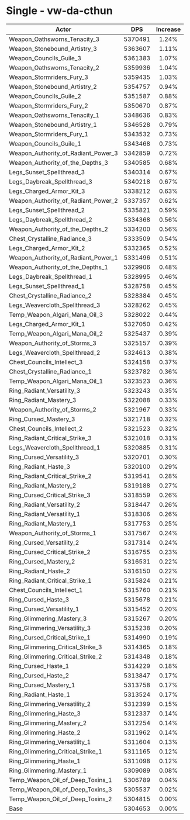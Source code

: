 # Single - vw-da-cthun
| Actor | DPS | Increase |
|---|:---:|:---:|
|Weapon_Oathsworns_Tenacity_3|5370491|1.24%|
|Weapon_Stonebound_Artistry_3|5363607|1.11%|
|Weapon_Councils_Guile_3|5361383|1.07%|
|Weapon_Oathsworns_Tenacity_2|5359936|1.04%|
|Weapon_Stormriders_Fury_3|5359435|1.03%|
|Weapon_Stonebound_Artistry_2|5354757|0.94%|
|Weapon_Councils_Guile_2|5351587|0.88%|
|Weapon_Stormriders_Fury_2|5350670|0.87%|
|Weapon_Oathsworns_Tenacity_1|5348636|0.83%|
|Weapon_Stonebound_Artistry_1|5346528|0.79%|
|Weapon_Stormriders_Fury_1|5343532|0.73%|
|Weapon_Councils_Guile_1|5343468|0.73%|
|Weapon_Authority_of_Radiant_Power_3|5342859|0.72%|
|Weapon_Authority_of_the_Depths_3|5340585|0.68%|
|Legs_Sunset_Spellthread_3|5340314|0.67%|
|Legs_Daybreak_Spellthread_3|5340218|0.67%|
|Legs_Charged_Armor_Kit_3|5338212|0.63%|
|Weapon_Authority_of_Radiant_Power_2|5337357|0.62%|
|Legs_Sunset_Spellthread_2|5335821|0.59%|
|Legs_Daybreak_Spellthread_2|5334368|0.56%|
|Weapon_Authority_of_the_Depths_2|5334200|0.56%|
|Chest_Crystalline_Radiance_3|5333509|0.54%|
|Legs_Charged_Armor_Kit_2|5332365|0.52%|
|Weapon_Authority_of_Radiant_Power_1|5331496|0.51%|
|Weapon_Authority_of_the_Depths_1|5329906|0.48%|
|Legs_Daybreak_Spellthread_1|5328995|0.46%|
|Legs_Sunset_Spellthread_1|5328758|0.45%|
|Chest_Crystalline_Radiance_2|5328384|0.45%|
|Legs_Weavercloth_Spellthread_3|5328262|0.45%|
|Temp_Weapon_Algari_Mana_Oil_3|5328022|0.44%|
|Legs_Charged_Armor_Kit_1|5327050|0.42%|
|Temp_Weapon_Algari_Mana_Oil_2|5325437|0.39%|
|Weapon_Authority_of_Storms_3|5325157|0.39%|
|Legs_Weavercloth_Spellthread_2|5324613|0.38%|
|Chest_Councils_Intellect_3|5324158|0.37%|
|Chest_Crystalline_Radiance_1|5323782|0.36%|
|Temp_Weapon_Algari_Mana_Oil_1|5323523|0.36%|
|Ring_Radiant_Versatility_3|5323243|0.35%|
|Ring_Radiant_Mastery_3|5322088|0.33%|
|Weapon_Authority_of_Storms_2|5321967|0.33%|
|Ring_Cursed_Mastery_3|5321718|0.32%|
|Chest_Councils_Intellect_2|5321523|0.32%|
|Ring_Radiant_Critical_Strike_3|5321018|0.31%|
|Legs_Weavercloth_Spellthread_1|5320885|0.31%|
|Ring_Cursed_Versatility_3|5320701|0.30%|
|Ring_Radiant_Haste_3|5320100|0.29%|
|Ring_Radiant_Critical_Strike_2|5319541|0.28%|
|Ring_Radiant_Mastery_2|5319188|0.27%|
|Ring_Cursed_Critical_Strike_3|5318559|0.26%|
|Ring_Radiant_Versatility_2|5318447|0.26%|
|Ring_Radiant_Versatility_1|5318306|0.26%|
|Ring_Radiant_Mastery_1|5317753|0.25%|
|Weapon_Authority_of_Storms_1|5317567|0.24%|
|Ring_Cursed_Versatility_2|5317314|0.24%|
|Ring_Cursed_Critical_Strike_2|5316755|0.23%|
|Ring_Cursed_Mastery_2|5316531|0.22%|
|Ring_Radiant_Haste_2|5316150|0.22%|
|Ring_Radiant_Critical_Strike_1|5315824|0.21%|
|Chest_Councils_Intellect_1|5315760|0.21%|
|Ring_Cursed_Haste_3|5315678|0.21%|
|Ring_Cursed_Versatility_1|5315452|0.20%|
|Ring_Glimmering_Mastery_3|5315267|0.20%|
|Ring_Glimmering_Versatility_3|5315238|0.20%|
|Ring_Cursed_Critical_Strike_1|5314990|0.19%|
|Ring_Glimmering_Critical_Strike_3|5314365|0.18%|
|Ring_Glimmering_Critical_Strike_2|5314348|0.18%|
|Ring_Cursed_Haste_1|5314229|0.18%|
|Ring_Cursed_Haste_2|5313847|0.17%|
|Ring_Cursed_Mastery_1|5313758|0.17%|
|Ring_Radiant_Haste_1|5313524|0.17%|
|Ring_Glimmering_Versatility_2|5312399|0.15%|
|Ring_Glimmering_Haste_3|5312337|0.14%|
|Ring_Glimmering_Mastery_2|5312254|0.14%|
|Ring_Glimmering_Haste_2|5311962|0.14%|
|Ring_Glimmering_Versatility_1|5311604|0.13%|
|Ring_Glimmering_Critical_Strike_1|5311165|0.12%|
|Ring_Glimmering_Haste_1|5311098|0.12%|
|Ring_Glimmering_Mastery_1|5309089|0.08%|
|Temp_Weapon_Oil_of_Deep_Toxins_1|5306789|0.04%|
|Temp_Weapon_Oil_of_Deep_Toxins_3|5305537|0.02%|
|Temp_Weapon_Oil_of_Deep_Toxins_2|5304815|0.00%|
|Base|5304653|0.00%|
